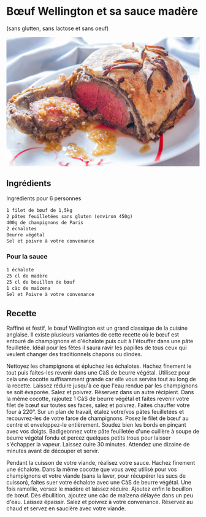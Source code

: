 # Bœuf Wellington et sa sauce madère
(sans glutten, sans lactose et sans oeuf)  

![](../img/Boeuf-Wellington3.jpg)

## Ingrédients
Ingrédients pour 6 personnes

    1 filet de bœuf de 1,5kg
    2 pâtes feuilletées sans gluten (environ 450g)
    400g de champignons de Paris
    2 échalotes
    Beurre végétal
    Sel et poivre à votre convenance

### Pour la sauce

    1 échalote
    25 cl de madère
    25 cl de bouillon de bœuf
    1 càc de maïzena
    Sel et Poivre à votre convenance

## Recette
Raffiné et festif, le bœuf Wellington est un grand classique de la cuisine anglaise. Il existe plusieurs variantes de cette recette où le bœuf est entouré de champignons et d'échalote puis cuit à l'étouffer dans une pâte feuilletée. Idéal pour les fêtes il saura ravir les papilles de tous ceux qui veulent changer des traditionnels chapons ou dindes.

Nettoyez les champignons et épluchez les échalotes. Hachez finement le tout puis faites-les revenir dans une CàS de beurre végétal. Utilisez pour cela une cocotte suffisamment grande car elle vous servira tout au long de la recette. Laissez réduire jusqu'à ce que l'eau rendue par les champignons se soit évaporée. Salez et poivrez. Réservez dans un autre récipient. Dans la même cocotte, rajoutez 1 CàS de beurre végétal et faites revenir votre filet de bœuf sur toutes ses faces, salez et poivrez.
Faites chauffer votre four à 220°.
Sur un plan de travail, étalez votre/vos pâtes feuilletées et recouvrez-les de votre farce de champignons. Posez le filet de bœuf au centre et enveloppez-le entièrement. Soudez bien les bords en pinçant avec vos doigts. Badigeonnez votre pâte feuilletée d'une cuillère à soupe de beurre végétal fondu et percez quelques petits trous pour laisser s'échapper la vapeur.
Laissez cuire 30 minutes. Attendez une dizaine de minutes avant de découper et servir.

Pendant la cuisson de votre viande, réalisez votre sauce.
Hachez finement une échalote. Dans la même cocotte que vous avez utilisé pour vos champignons et votre viande (sans la laver, pour récupérer les sucs de cuisson), faites suer votre échalote avec une CàS de beurre végétal. Une fois ramollie, versez le madère et laissez réduire. Ajoutez enfin le bouillon de bœuf. Dès ébullition, ajoutez une càc de maïzena délayée dans un peu d'eau. Laissez épaissir. Salez et poivrez à votre convenance. Réservez au chaud et servez en saucière avec votre viande.
